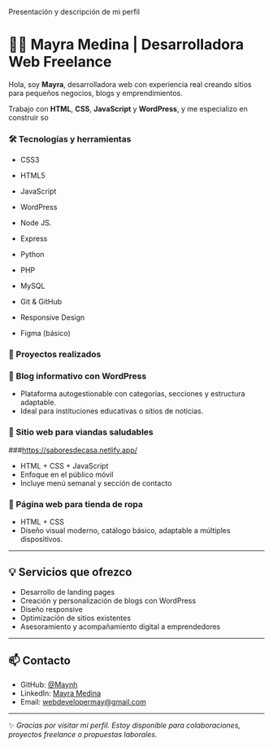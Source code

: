 Presentación y descripción de mi perfil


 
# 👩‍💻 Mayra Medina | Desarrolladora Web Freelance

Hola, soy **Mayra**, desarrolladora web con experiencia real creando sitios para pequeños negocios, blogs y emprendimientos.

Trabajo con **HTML**, **CSS**, **JavaScript** y **WordPress**, y me especializo en construir so






### 🛠️ Tecnologías y herramientas



- CSS3

- HTML5
- JavaScript
- WordPress
- Node JS.
- Express
- Python
- PHP
- MySQL
- Git & GitHub
- Responsive Design
- Figma (básico)
  
### 💼 Proyectos realizados

### 🔹 Blog informativo con WordPress
- Plataforma autogestionable con categorías, secciones y estructura adaptable.
- Ideal para instituciones educativas o sitios de noticias.

### 🔹 Sitio web para viandas saludables
###https://saboresdecasa.netlify.app/
- HTML + CSS + JavaScript
- Enfoque en el público móvil
- Incluye menú semanal y sección de contacto

### 🔹 Página web para tienda de ropa
- HTML + CSS
- Diseño visual moderno, catálogo básico, adaptable a múltiples dispositivos.

---

## 💡 Servicios que ofrezco

- Desarrollo de landing pages
- Creación y personalización de blogs con WordPress
- Diseño responsive
- Optimización de sitios existentes
- Asesoramiento y acompañamiento digital a emprendedores

---

## 📫 Contacto

- GitHub: [@Maynh](https://github.com/Maynh)
- LinkedIn: [Mayra Medina](https://www.linkedin.com/in/mayra-medina-294893229/)
- Email: webdevelopermay@gmail.com


---

✨ _Gracias por visitar mi perfil. Estoy disponible para colaboraciones, proyectos freelance o propuestas laborales._
